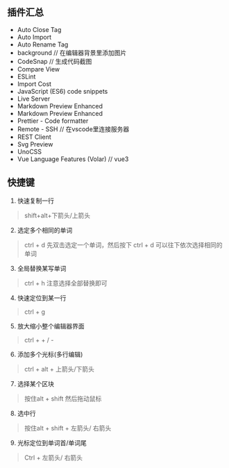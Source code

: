 ## 插件汇总
+ Auto Close Tag
+ Auto Import
+ Auto Rename Tag
+ background  // 在编辑器背景里添加图片
+ CodeSnap  // 生成代码截图
+ Compare View
+ ESLint
+ Import Cost
+ JavaScript (ES6) code snippets
+ Live Server
+ Markdown Preview Enhanced
+ Markdown Preview Enhanced
+ Prettier - Code formatter
+ Remote - SSH  // 在vscode里连接服务器
+ REST Client
+ Svg Preview
+ UnoCSS
+ Vue Language Features (Volar)  // vue3

## 快捷键
1. 快速复制一行
>shift+alt+下箭头/上箭头

2. 选定多个相同的单词
>ctrl + d  先双击选定一个单词，然后按下 ctrl + d 可以往下依次选择相同的单词

3. 全局替换某写单词
>ctrl + h  注意选择全部替换即可

4. 快速定位到某一行
>ctrl + g

5. 放大缩小整个编辑器界面
>ctrl + + / -

6. 添加多个光标(多行编辑)
>ctrl + alt + 上箭头/下箭头

7. 选择某个区块
>按住alt + shift 然后拖动鼠标

8. 选中行
>按住alt + shift + 左箭头/ 右箭头

9. 光标定位到单词首/单词尾
>Ctrl + 左箭头/ 右箭头

